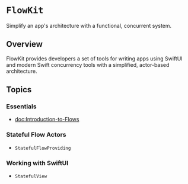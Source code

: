 # ``FlowKit``

Simplify an app's architecture with a functional, concurrent system. 

## Overview

FlowKit provides developers a set of tools for writing apps using SwiftUI and modern Swift concurrency tools with a
simplified, actor-based architecture.

## Topics

### Essentials

- <doc:Introduction-to-Flows>

### Stateful Flow Actors

- ``StatefulFlowProviding``

### Working with SwiftUI

- ``StatefulView``
